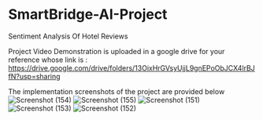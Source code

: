# SmartBridge-AI-Project
Sentiment Analysis Of Hotel Reviews

Project Video Demonstration is uploaded in a google drive for your reference whose link is : 
https://drive.google.com/drive/folders/13OixHrGVsyUjjL9gnEPoObJCX4lrBJfN?usp=sharing

The implementation screenshots of the project are provided below 
![Screenshot (154)](https://github.com/AyushmanRF/SmartBridge-AI-Project/assets/84237760/909e44a6-62cc-4269-8d4c-855a8d6fee76)
![Screenshot (155)](https://github.com/AyushmanRF/SmartBridge-AI-Project/assets/84237760/20d8c567-1002-4d3b-8089-9e2d28b5a423)
![Screenshot (151)](https://github.com/AyushmanRF/SmartBridge-AI-Project/assets/84237760/71b2c803-4eeb-435e-b9ae-c7dac4222557)
![Screenshot (153)](https://github.com/AyushmanRF/SmartBridge-AI-Project/assets/84237760/fa0ebdde-8b5b-4b01-8577-ef25b16348db)
![Screenshot (152)](https://github.com/AyushmanRF/SmartBridge-AI-Project/assets/84237760/c8cf5939-a086-4f8d-8b04-1317b6929c9b)

